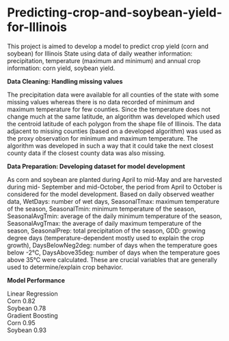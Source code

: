 # Predicting-crop-and-soybean-yield-for-Illinois

This project is aimed to develop a model to predict crop yield (corn and
soybean) for Illinois State using data of daily weather information:
precipitation, temperature (maximum and minimum) and annual crop information: corn
yield, soybean yield.

**Data Cleaning: Handling missing values**

The precipitation data were available for all counties of the state with some missing values whereas there is no
data recorded of minimum and maximum temperature for few counties. Since the
temperature does not change much at the same latitude, an algorithm was developed
which used the centroid latitude of each polygon from the shape file of Illinois. The data
adjacent to missing counties (based on a developed algorithm) was used as the proxy
observation for minimum and maximum temperature. The algorithm was developed in
such a way that it could take the next closest county data if the closest county data was
also missing.

**Data Preparation: Developing dataset for model development**

As corn and soybean are planted during April to mid-May and are harvested during mid-
September and mid-October, the period from April to October is considered for the
model development. Based on daily observed weather data, WetDays: number of wet
days, SeasonalTmax: maximum temperature of the season, SeasonalTmin: minimum
temperature of the season, SeasonalAvgTmin: average of the daily minimum temperature
of the season, SeasonalAvgTmax: the average of daily maximum temperature of the
season, SeasonalPrep: total precipitation of the season, GDD: growing degree days
(temperature-dependent mostly used to explain the crop growth), DaysBelowNeg2deg:
number of days when the temperature goes below -2°C, DaysAbove35deg: number of
days when the temperature goes above 35°C were calculated. These are crucial variables
that are generally used to determine/explain crop behavior.

**Model Performance**

Linear Regression</br>
Corn 0.82</br>
Soybean 0.78</br>
Gradient Boosting</br>
Corn 0.95</br>
Soybean 0.93</br>


